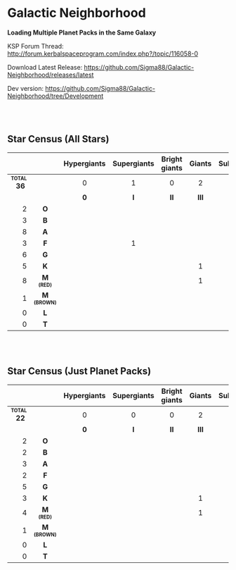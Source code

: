 # Galactic Neighborhood

**Loading Multiple Planet Packs in the Same Galaxy**


KSP Forum Thread: http://forum.kerbalspaceprogram.com/index.php?/topic/116058-0

Download Latest Release: https://github.com/Sigma88/Galactic-Neighborhood/releases/latest

Dev version: https://github.com/Sigma88/Galactic-Neighborhood/tree/Development

<br><br>

## Star Census (All Stars)

| | |Hypergiants|Supergiants|Bright giants|Giants|Subgiants|Dwarfs|Subdwarfs|White Dwarfs|
|---:|:---:|:---:|:---:|:---:|:---:|:---:|:---:|:---:|:---:|
|<b><sub><sup>TOTAL</sup></sub><br>36&nbsp;</b>| |0|1|0|2|3|25|1|4|
| | |**0**|**I**|**II**|**III**|**IV**|**V**|**VI**|**VII**|**
|2|**O**| | | | |1|1| | |
|3|**B**| | | | | |3| | |
|8|**A**| | | | | |4| |4|
|3|**F**| |1| | |1|1| | |
|6|**G**| | | | | |6| | |
|5|**K**| | | |1|1|3| | |
|8|**M<br><sub><sup>(RED)</sup></sub>**| | | |1| |6|1| |
|1|**M<br><sub><sup>(BROWN)</sup></sub>**| | | | | |1| | |
|0|**L**| | | | | | | | |
|0|**T**| | | | | | | | |

<br><br>

## Star Census (Just Planet Packs)

| | |Hypergiants|Supergiants|Bright giants|Giants|Subgiants|Dwarfs|Subdwarfs|White Dwarfs|
|---:|:---:|:---:|:---:|:---:|:---:|:---:|:---:|:---:|:---:|
|<b><sub><sup>TOTAL</sup></sub><br>22&nbsp;</b>| |0|0|0|2|2|16|1|1|
| | |**0**|**I**|**II**|**III**|**IV**|**V**|**VI**|**VII**|**
|2|**O**| | | | |1|1| | |
|2|**B**| | | | | |2| | |
|3|**A**| | | | | |2| |1|
|2|**F**| | | | |1|1| | |
|5|**G**| | | | | |5| | |
|3|**K**| | | |1| |2| | |
|4|**M<br><sub><sup>(RED)</sup></sub>**| | | |1| |2|1| |
|1|**M<br><sub><sup>(BROWN)</sup></sub>**| | | | | |1| | |
|0|**L**| | | | | | | | |
|0|**T**| | | | | | | | |
